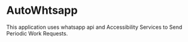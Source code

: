 # AutoWhtsapp

This application uses whatsapp api and Accessibility Services to Send Periodic Work Requests.

